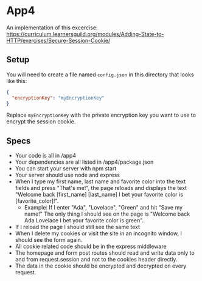 # App4

An implementation of this excercise: https://curriculum.learnersguild.org/modules/Adding-State-to-HTTP/exercises/Secure-Session-Cookie/

## Setup

You will need to create a file named `config.json` in this directory that looks like this:

```json
{
  "encryptionKey": "myEncryptionKey"
}
```

Replace `myEncryptionKey` with the private encryption key you want to use to encrypt the session cookie.

## Specs

* Your code is all in /app4
* Your dependencies are all listed in /app4/package.json
* You can start your server with npm start
* Your server should use node and express
* When I type my first name, last name and favorite color into the text fields and press "That's me!", the page reloads and displays the text "Welcome back [first_name] [last_name] I bet your favorite color is [favorite_color]!".
  * Example: If I enter "Ada", "Lovelace", "Green" and hit "Save my name!" The only thing I should see on the page is "Welcome back Ada Lovelace I bet your favorite color is green".
* If I reload the page I should still see the same text
* When I delete my cookies or visit the site in an incognito window, I should see the form again.
* All cookie related code should be in the express middleware
* The homepage and form post routes should read and write data only to and from request.session and not to the cookies header directly.
* The data in the cookie should be encrypted and decrypted on every request.

